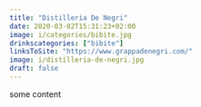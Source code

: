 ```yaml
---
title: "Distilleria De Negri"
date: 2020-03-02T15:31:23+02:00
image: i/categories/bibite.jpg
drinkscategories: ["bibite"] 
linksToSite: "https://www.grappadenegri.com/"
image: i/distilleria-de-negri.jpg
draft: false
---
```


some content
